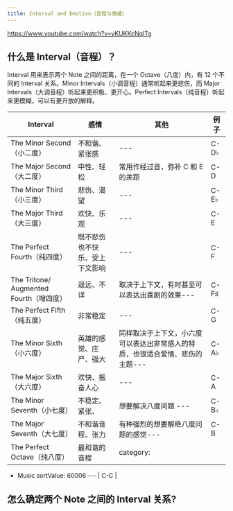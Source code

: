 ```yaml
---
title: Interval and Emotion（音程与情绪）
---
```


https://www.youtube.com/watch?v=yKUKKcNqlTg

## 什么是 Interval（音程）？

Interval 用来表示两个 Note 之间的距离，在一个 Octave（八度）内，有 12 个不同的 Interval 关系。Minor Intervals（小调音程）通常听起来更悲伤，而 Major Intervals（大调音程）听起来更积极、更开心。Perfect Intervals（纯音程）听起来更模糊，可以有更开放的解释。

| Interval                                | 感情                           | 其他                                                                          | 例子 |
| --------------------------------------- | ------------------------------ | ----------------------------------------------------------------------------- | ---- |
| The Minor Second（小二度）              | 不和谐、紧张感                 | ---                                                                           | C-D♭ |
| The Major Second（大二度）              | 中性、轻松                     | 常用作经过音，弥补 C 和 E 的差距                                              | C-D  |
| The Minor Third（小三度）               | 悲伤、渴望                     | ---                                                                           | C-E♭ |
| The Major Third（大三度）               | 欢快、乐观                     | ---                                                                           | C-E  |
| The Perfect Fourth（纯四度）            | 既不悲伤也不快乐、受上下文影响 | ---                                                                           | C-F  |
| The Tritone/ Augmented Fourth（增四度） | 遥远、不详                     | 取决于上下文，有时甚至可以表达出喜剧的效果---                                 | C-F♯ |
| The Perfect Fifth（纯五度）             | 非常稳定                       | ---                                                                           | C-G  |
| The Minor Sixth（小六度）               | 英雄的感觉、庄严、强大         | 同样取决于上下文，小六度可以表达出非常感人的特质，也很适合爱情、悲伤的主题--- | C-A♭ |
| The Major Sixth（大六度）               | 欢快、振奋人心                 | ---                                                                           | C-A  |
| The Minor Seventh（小七度）             | 不稳定、紧张、                 | 想要解决八度问题 ---                                                          | C-B♭ |
| The Major Seventh（大七度）             | 不和谐音程、张力               | 有种强烈的想要解绝八度问题的感觉---                                           | C-B  |
| The Perfect Octave（纯八度）            | 最和谐的音程                   | category:
 - Music
sortValue: 60006
---                                                                           | C-C  |

## 怎么确定两个 Note 之间的 Interval 关系?
